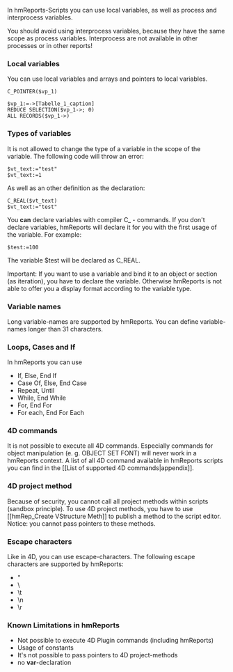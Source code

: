 In hmReports-Scripts you can use local variables, as well as process and interprocess variables.

You should avoid using interprocess variables, because they have the same scope as process variables. Interprocess are not available in other processes or in other reports!

### Local variables

You can use local variables and arrays and pointers to local variables.

```4d
C_POINTER($vp_1)

$vp_1:=->[Tabelle_1_caption]
REDUCE SELECTION($vp_1->; 0)
ALL RECORDS($vp_1->)
```

### Types of variables

It is not allowed to change the type of a variable in the scope of the variable. The following code will throw an error:

```4d
$vt_text:="test"
$vt_text:=1

```

As well as an other definition as the declaration:

```4d
C_REAL($vt_text)
$vt_text:="test"
```

You **can** declare variables with compiler C_ - commands. If you don't declare variables, hmReports will declare it for you with the first usage of the variable. For example:

```4d
$test:=100
```

The variable $test will be declared as C_REAL.

Important: If you want to use a variable and bind it to an object or section (as iteration), you have to declare the variable. Otherwise hmReports is not able to offer you a display format according to the variable type.

### Variable names

Long variable-names are supported by hmReports. You can define variable-names longer than 31 characters.

### Loops, Cases and If

In hmReports you can use

* If, Else, End If
* Case Of, Else, End Case
* Repeat, Until
* While, End While
* For, End For
* For each, End For Each

### 4D commands

It is not possible to execute all 4D commands. Especially commands for object manipulation (e. g. OBJECT SET FONT)  will never work in a hmReports context.
A list of all 4D command available in hmReports scripts you can find in the [[List of supported 4D commands|appendix]].

### 4D project method

Because of security, you cannot call all project methods within scripts (sandbox principle). To use 4D project methods, you have to use [[hmRep_Create VStructure Meth]] to publish a method to the script editor. Notice: you cannot pass pointers to these methods.

### Escape characters

Like in 4D, you can use escape-characters. The following escape characters are supported by hmReports:
* \"
* \\
* \t
* \n
* \r

### Known Limitations in hmReports

* Not possible to execute 4D Plugin commands (including hmReports)
* Usage of constants
* It's not possible to pass pointers to 4D project-methods
* no **var**-declaration
